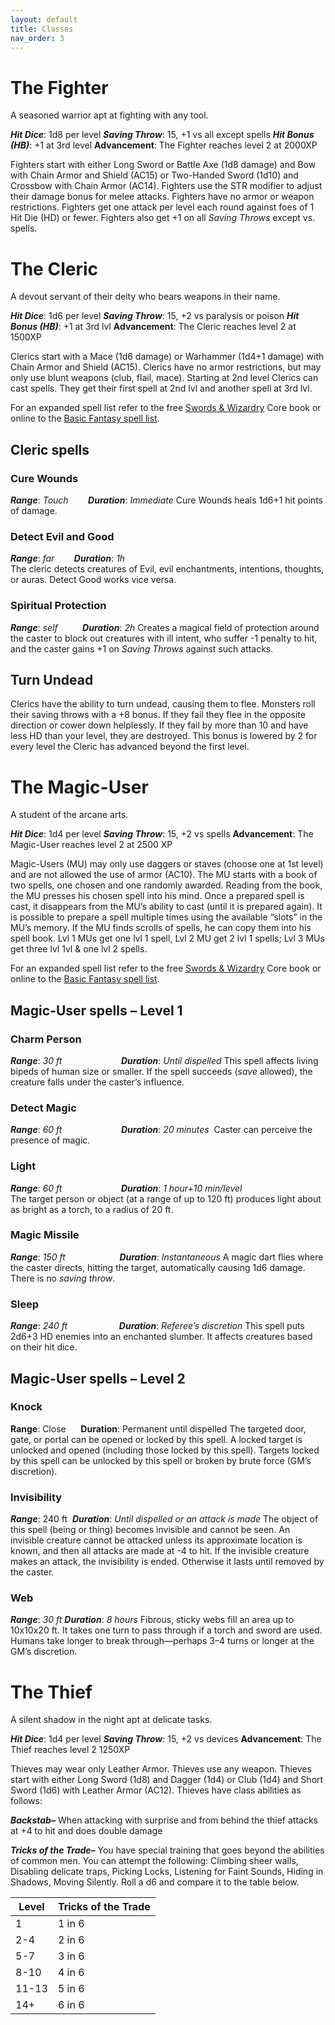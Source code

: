 ```yaml
---
layout: default
title: Classes
nav_order: 3
---
```

# The Fighter
A seasoned warrior apt at fighting with any tool.

**_Hit Dice_**: 1d8 per level
**_Saving Throw_**: 15, +1 vs all except spells
**_Hit Bonus (HB)_**: +1 at 3rd level
**Advancement**: The Fighter reaches level 2 at 2000XP

Fighters start with either Long Sword or Battle Axe (1d8 damage) and Bow with Chain Armor and Shield (AC15) or Two-Handed Sword (1d10) and Crossbow with Chain Armor (AC14).
Fighters use the STR modifier to adjust their damage bonus for melee attacks. Fighters have no armor or weapon restrictions. Fighters get one attack per level each round against foes of 1 Hit Die (HD) or fewer. Fighters also get +1 on all _Saving Throws_ except vs. spells.
# The Cleric
A devout servant of their deity who bears weapons in their name.

**_Hit Dice_**: 1d6 per level
**_Saving Throw_**: 15, +2 vs paralysis or poison
**_Hit Bonus (HB)_**: +1 at 3rd lvl
**Advancement**: The Cleric reaches level 2 at 1500XP

Clerics start with a Mace (1d6 damage) or Warhammer (1d4+1 damage) with Chain Armor and Shield (AC15).
Clerics have no armor restrictions, but may only use blunt weapons (club, flail, mace).
Starting at 2nd level Clerics can cast spells. They get their first spell at 2nd lvl and another spell at 3rd lvl. 

For an expanded spell list refer to the free [Swords & Wizardry](https://www.drivethrurpg.com/en/product/62346/Swords--Wizardry-Core-Rules) Core book or online to the [Basic Fantasy spell list](https://www.basicfantasy.org/srd/spells.html).
## Cleric spells
### Cure Wounds
**_Range_**: _Touch_        **_Duration_**: _Immediate_
Cure Wounds heals 1d6+1 hit points of damage.
### Detect Evil and Good
**_Range_**: _far        **Duration**_: _1h_  
The cleric detects creatures of Evil, evil enchantments, intentions, thoughts, or auras. Detect Good works vice versa.
### Spiritual Protection
**_Range_**: _self_          **_Duration_**: _2h_
Creates a magical field of protection around the caster to block out creatures with ill intent, who suffer -1 penalty to hit, and the caster gains +1 on _Saving Throws_ against such attacks.
## Turn Undead
Clerics have the ability to turn undead, causing them to flee. Monsters roll their saving throws with a +8 bonus. If they fail they flee in the opposite direction or cower down helplessly. If they fail by more than 10 and have less HD than your level, they are destroyed. This bonus is lowered by 2 for every level the Cleric has advanced beyond the first level.
# The Magic-User
A student of the arcane arts.

**_Hit Dice_**: 1d4 per level
**_Saving Throw_**: 15, +2 vs spells
**Advancement**: The Magic-User reaches level 2 at 2500 XP

Magic-Users (MU) may only use daggers or staves (choose one at 1st level) and are not allowed the use of armor (AC10). The MU starts with a book of two spells, one chosen and one randomly awarded. Reading from the book, the MU presses his chosen spell into his mind.
Once a prepared spell is cast, it disappears from the MU’s ability to cast (until it is prepared again). It is possible to prepare a spell multiple times using the available “slots” in the MU’s memory. If the MU finds scrolls of spells, he can copy them into his spell book.
Lvl 1 MUs get one lvl 1 spell, Lvl 2 MU get 2 lvl 1 spells; Lvl 3 MUs get three lvl 1vl & one lvl 2 spells. 

For an expanded spell list refer to the free [Swords & Wizardry](https://www.drivethrurpg.com/en/product/62346/Swords--Wizardry-Core-Rules) Core book or online to the [Basic Fantasy spell list](https://www.basicfantasy.org/srd/spells.html).
## Magic-User spells – Level 1
### Charm Person                 
**_Range_**: _30 ft_                        **_Duration_**: _Until dispelled_
This spell affects living bipeds of human size or smaller. If the spell succeeds (_save_ allowed), the creature falls under the caster’s influence.
### Detect Magic
**_Range_**: _60 ft_                        **_Duration_**: _20 minutes_
 Caster can perceive the presence of magic.
### Light
**_Range_**: _60 ft_                        **_Duration_**: _1 hour+10 min/level_  
The target person or object (at a range of up to 120 ft) produces light about as bright as a torch, to a radius of 20 ft.
### Magic Missile
**_Range_**: _150 ft                      **Duration**_: _Instantaneous_
A magic dart flies where the caster directs, hitting the target, automatically causing 1d6 damage. There is no _saving throw_.
### Sleep
**_Range_**: _240 ft_                     **_Duration_**: _Referee’s discretion_
This spell puts 2d6+3 HD enemies into an enchanted slumber. It affects creatures based on their hit dice.
## Magic-User spells – Level 2
### Knock
**Range**: Close      **Duration**: Permanent until dispelled
The targeted door, gate, or portal can be opened or locked by this spell. A locked target is unlocked and opened (including those locked by this spell). Targets locked by this spell can be unlocked by this spell or broken by brute force (GM’s discretion).
### Invisibility
**_Range_**: 240 ft  **_Duration_**: _Until dispelled or an attack is made_
The object of this spell (being or thing) becomes invisible and cannot be seen. An invisible creature cannot be attacked unless its approximate location is known, and then all attacks are made at -4 to hit. If the invisible creature makes an attack, the invisibility is ended. Otherwise it lasts until removed by the caster.
### Web
**_Range_**: _30 ft_ **_Duration_**: _8 hours_
Fibrous, sticky webs fill an area up to 10x10x20 ft. It takes one turn to pass through if a torch and sword are used. Humans take longer to break through—perhaps 3–4 turns or longer at the GM’s discretion.
# The Thief
A silent shadow in the night apt at delicate tasks.

**_Hit Dice_**: 1d4 per level
**_Saving Throw_**_:_ 15, +2 vs devices
**Advancement**: The Thief reaches level 2 1250XP

Thieves may wear only Leather Armor. Thieves use any weapon.
Thieves start with either Long Sword (1d8) and Dagger (1d4) or Club (1d4) and Short Sword (1d6) with Leather Armor (AC12).
Thieves have class abilities as follows:

**_Backstab–_** When attacking with surprise and from behind the thief attacks at +4 to hit and does double damage

**_Tricks of the Trade–_** You have special training that goes beyond the abilities of common men. You can attempt the following:  Climbing sheer walls, Disabling delicate traps, Picking Locks, Listening for Faint Sounds, Hiding in Shadows, Moving Silently. Roll a d6 and compare it to the table below.

| Level | Tricks of the Trade |
| ----- | ------------------- |
| 1     | 1 in 6              |
| 2-4   | 2 in 6              |
| 5-7   | 3 in 6              |
| 8-10  | 4 in 6              |
| 11-13 | 5 in 6              |
| 14+   | 6 in 6              |

